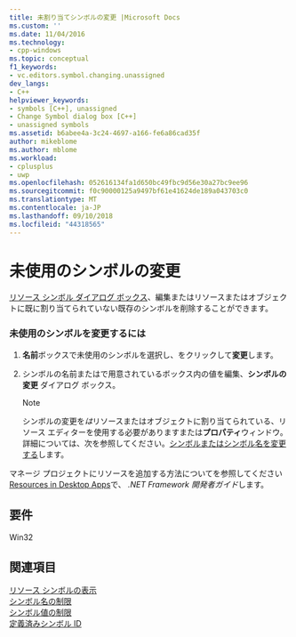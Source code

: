 ```yaml
---
title: 未割り当てシンボルの変更 |Microsoft Docs
ms.custom: ''
ms.date: 11/04/2016
ms.technology:
- cpp-windows
ms.topic: conceptual
f1_keywords:
- vc.editors.symbol.changing.unassigned
dev_langs:
- C++
helpviewer_keywords:
- symbols [C++], unassigned
- Change Symbol dialog box [C++]
- unassigned symbols
ms.assetid: b6abee4a-3c24-4697-a166-fe6a86cad35f
author: mikeblome
ms.author: mblome
ms.workload:
- cplusplus
- uwp
ms.openlocfilehash: 052616134fa1d650bc49fbc9d56e30a27bc9ee96
ms.sourcegitcommit: f0c90000125a9497bf61e41624de189a043703c0
ms.translationtype: MT
ms.contentlocale: ja-JP
ms.lasthandoff: 09/10/2018
ms.locfileid: "44318565"
---
```

# <a name="changing-unassigned-symbols"></a>未使用のシンボルの変更

[リソース シンボル ダイアログ ボックス](../windows/resource-symbols-dialog-box.md)、編集またはリソースまたはオブジェクトに既に割り当てられていない既存のシンボルを削除することができます。

### <a name="to-change-an-unassigned-symbol"></a>未使用のシンボルを変更するには

1. **名前**ボックスで未使用のシンボルを選択し、をクリックして**変更**します。

2. シンボルの名前またはで用意されているボックス内の値を編集、**シンボルの変更** ダイアログ ボックス。

   > [!NOTE]
   > シンボルの変更を*は*リソースまたはオブジェクトに割り当てられている、リソース エディターを使用する必要がありますまたは**プロパティ**ウィンドウ。 詳細については、次を参照してください。[シンボルまたはシンボル名を変更する](../windows/changing-a-symbol-or-symbol-name-id.md)します。

マネージ プロジェクトにリソースを追加する方法についてを参照してください[Resources in Desktop Apps](/dotnet/framework/resources/index)で、 *.NET Framework 開発者ガイド*します。

## <a name="requirements"></a>要件

Win32

## <a name="see-also"></a>関連項目

[リソース シンボルの表示](../windows/viewing-resource-symbols.md)  
[シンボル名の制限](../windows/symbol-name-restrictions.md)  
[シンボル値の制限](../windows/symbol-value-restrictions.md)  
[定義済みシンボル ID](../windows/predefined-symbol-ids.md)